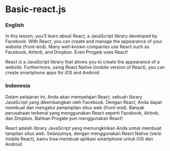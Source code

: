 # Basic-react.js

### English

In this lesson, you'll learn about React, a JavaScript library developed by Facebook. With React, you can create and manage the appearance of your website (front-end). Many well-known companies use React such as Facebook, Airbnb, and Dropbox. Even Progate uses React!

React is a JavaScript library that allows you to create the appearance of a website. Furthermore, using React Native (mobile version of React), you can create smartphone apps for iOS and Android.

### Indonesia
Dalam pelajaran ini, Anda akan mempelajari React, sebuah library JavaScript yang dikembangkan oleh Facebook. Dengan React, Anda dapat membuat dan mengatur penampilan situs web (front-end). Banyak perusahaan terkenal yang menggunakan React seperti Facebook, Airbnb, dan Dropbox. Bahkan Progate pun menggunakan React!

React adalah library JavaScript yang memungkinkan Anda untuk membuat tampilan situs web. Selanjutnya, dengan menggunakan React Native (versi mobile React), kamu bisa membuat aplikasi smartphone untuk iOS dan Android.
